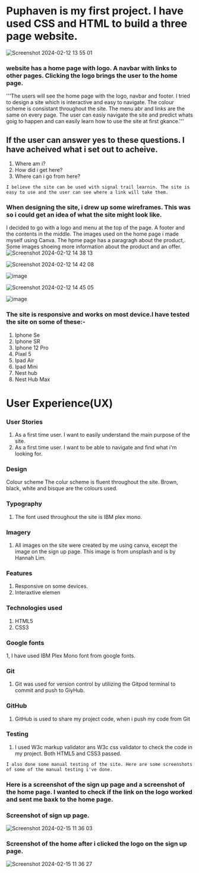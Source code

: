 # Puphaven is my first project. I have used CSS and HTML to build a three page website.
![Screenshot 2024-02-12 13 55 01](https://github.com/struk49/kpflexboxchallengeone/assets/115653854/b2166881-bef8-4682-9007-c6c7436a1b10)

### website has a home page with logo. A navbar with links to other pages. Clicking the logo brings the user to the home page.
'''The users will see the home page with the logo, navbar and footer. I tried to design a site which is interactive and easy to navigate. The colour scheme is consistant throughout the site. The menu abr and links are the same on every page. The user can easiy navigate the site and predict whats goig to happen and can easily learn how to use the site at first gkance.''' 

## If the user can answer yes to these questions. I have acheived what i set out to acheive.
1. Where am i?
2. How did i get here?
3. Where can i go from here?

```I believe the site can be used with signal trail learnin. The site is easy to use and the user can see where a link will take them.```

### When designing the site, i drew up some wireframes. This was so i could get an idea of what the site might look like.
I decided to go with a logo and menu at the top of the page. A footer and the contents in the middle. The images used on the home page i made myself using Canva. The hpme page has a paragragh about the product,. Some images shoeing more information about the product and an offer. 
![Screenshot 2024-02-12 14 38 13](https://github.com/struk49/kpflexboxchallengeone/assets/115653854/95630c73-71cd-4f63-89f5-bfac872d9848)

![Screenshot 2024-02-12 14 42 08](https://github.com/struk49/kpflexboxchallengeone/assets/115653854/d0061266-2e2d-48ca-8eb6-d3e7ccee4532)

![image](https://github.com/struk49/kpflexboxchallengeone/assets/115653854/7d0998b8-d012-41ed-8de6-b06cdfcbd535)

![Screenshot 2024-02-12 14 45 05](https://github.com/struk49/kpflexboxchallengeone/assets/115653854/12e33043-3b36-4a70-b11c-954193564793)

![image](https://github.com/struk49/kpflexboxchallengeone/assets/115653854/238c5c21-0537-412d-8d81-e42560f8126e)

### The site is responsive and works on most device.I have tested the site on some of these:-
1. Iphone Se
2. Iphone SR
3. Iphone 12 Pro
4. Pixel 5
5. Ipad Air
6. Ipad Mini
7. Nest hub
8. Nest Hub Max

# User Experience(UX)
### User Stories
1. As a first time user. I want to easily understand the main purpose of the site.
2. As a first time user. I want to be able to navigate and find what i'm looking for.

### Design
Colour scheme
The colur scheme is fluent throughout the site. 
Brown, black, white and bisque are the colours used.

### Typography
1. The font used throughout the site is IBM plex mono.

### Imagery
1. All images on the site were created by me using canva, except the image on the sign up page. This image is from unsplash and  is by Hannah Lim.

### Features
1. Responsive on some devices.
2. Interaxtive elemen

### Technologies used
1. HTML5
2. CSS3

### Google fonts
1, I have used IBM Plex Mono font from google fonts.

### Git
1. Git was used for version control by utilizing the Gitpod terminal to commit and push to GiyHub.

### GitHub
1. GitHub is used to share my project code, when i push my code from Git

### Testing 
1. I used W3c markup validator ans W3c css validator to check the code in my project. Both HTML5 and CSS3 passed. 

 ```I also done some manual testing of the site. Here are some screenshots of some of the manual testing i've done.```

 ### Here is a screenshot of the sign up page and a screenshot of the home page. I wanted to check if the link on the logo worked and sent me baxk to the home page.
 ### Screenshot of sign up page.
 ![Screenshot 2024-02-15 11 36 03](https://github.com/struk49/kpflexboxchallengeone/assets/115653854/37dbda2d-8b53-4d9b-94e4-3e68f5893650)

### Screenshot of the home after i clicked the logo  on the sign up page. 
![Screenshot 2024-02-15 11 36 27](https://github.com/struk49/kpflexboxchallengeone/assets/115653854/710cd892-caee-4209-b323-7a5acc32ff31)




 







 
 

